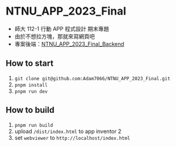 # NTNU_APP_2023_Final
- 師大 112-1 行動 APP 程式設計 期末專題
- 由於不想拉方塊，那就來寫網頁吧
- 專案後端：[NTNU_APP_2023_Final_Backend](https://github.com/KutsunaSubaRya/NTNU_APP_2023_Final_Backend)

## How to start
1. `git clone git@github.com:Adam7066/NTNU_APP_2023_Final.git`
2. `pnpm install`
3. `pnpm run dev`

## How to build
1. `pnpm run build`
2. upload `/dist/index.html` to app inventor 2
3. set `webviewer` to `http://localhost/index.html`
